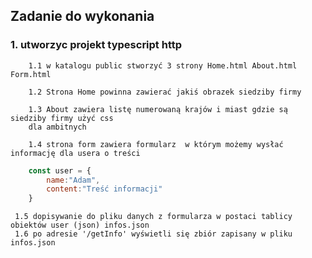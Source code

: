 ## Zadanie do wykonania

### 1. utworzyc projekt typescript http 

        1.1 w katalogu public stworzyć 3 strony Home.html About.html Form.html

        1.2 Strona Home powinna zawierać jakiś obrazek siedziby firmy

        1.3 About zawiera listę numerowaną krajów i miast gdzie są siedziby firmy użyć css        
        dla ambitnych

        1.4 strona form zawiera formularz  w którym możemy wysłać informację dla usera o treści

```js   
    const user = {
        name:"Adam",
        content:"Treść informacji"
    }
```

     1.5 dopisywanie do pliku danych z formularza w postaci tablicy obiektów user (json) infos.json
     1.6 po adresie '/getInfo' wyświetli się zbiór zapisany w pliku infos.json